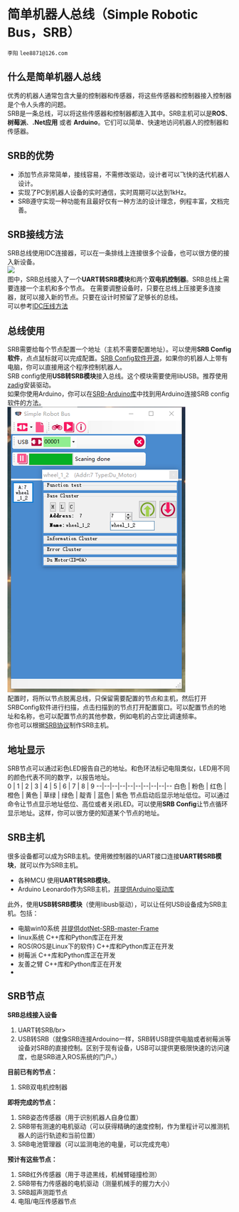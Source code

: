 # 简单机器人总线（Simple Robotic Bus，SRB）
`李阳` `lee8871@126.com`

## 什么是简单机器人总线
优秀的机器人通常包含大量的控制器和传感器，将这些传感器和控制器接入控制器是个令人头疼的问题。</br>
SRB是一条总线，可以将这些传感器和控制器都连入其中。SRB主机可以是**ROS**、**树莓派**、**.Net应用** 或者 **Arduino**。它们可以简单、快速地访问机器人的控制器和传感器。</br>

## SRB的优势
* 添加节点非常简单，接线容易，不需修改驱动，设计者可以飞快的迭代机器人设计。
* 实现了PC到机器人设备的实时通信，实时周期可以达到1kHz。
* SRB遵守实现一种功能有且最好仅有一种方法的设计理念，例程丰富，文档完善。

## SRB接线方法
SRB总线使用IDC连接器，可以在一条排线上连接很多个设备，也可以很方便的接入新设备。</br>
![](Image/接入多个SRB设备的总线.jpg)</br>
图中，SRB总线接入了一个**UART转SRB模块**和两个**双电机控制器**。SRB总线上需要连接一个主机和多个节点。
在需要调整设备时，只要在总线上压接更多连接器，就可以接入新的节点。只要在设计时预留了足够长的总线。</br>
可以参考[IDC压线方法](IDC压线方法.md)</br>

## 总线使用
SRB需要给每个节点配置一个地址（主机不需要配置地址）。可以使用**SRB Config软件**，点点鼠标就可以完成配置。[SRB Config软件开源](https://github.com/lee8871/SRB-Frame-dotNet)，如果你的机器人上带有电脑，你可以直接用这个程序控制机器人。</br>
SRB config使用**USB转SRB模块**接入总线。这个模块需要使用libUSB。推荐使用[zadig](http://zadig.akeo.ie/)安装驱动。</br>
如果你使用Arduino，你可以在[SRB-Arduino库](https://github.com/lee8871/SRB-master-arduino)中找到用Arduino连接SRB config软件的方法。</br>
![](Image/配置软件.png)</br>
配置时，将所以节点脱离总线，只保留需要配置的节点和主机，然后打开SRBConfig软件进行扫描，点击扫描到的节点打开配置窗口。可以配置节点的地址和名称，也可以配置节点的其他参数，例如电机的占空比调速频率。</br>
你也可以根据[SRB协议](SRBV1.0-Protocol.md)制作SRB主机。</br>

## 地址显示
SRB节点可以通过彩色LED报告自己的地址。和色环法标记电阻类似，LED用不同的颜色代表不同的数字，以报告地址。</br>
0 | 1 | 2 | 3 | 4 | 5 | 6 | 7 | 8 | 9
--|--|--|--|--|--|--|--|--|--
白色 | 粉色 | 红色 | 橙色 | 黄色 | 草绿 | 绿色 | 靛青 | 蓝色 | 紫色
节点启动后显示地址低位。可以通过命令让节点显示地址低位、高位或者关闭LED。可以使用**SRB Config**让节点循环显示地址。这样，你可以很方便的知道某个节点的地址。</br>


## SRB主机
很多设备都可以成为SRB主机。使用微控制器的UART接口连接**UART转SRB模块**，就可以作为SRB主机。
* 各种MCU 使用**UART转SRB模块**。
* Arduino Leonardo作为SRB主机，[并提供Arduino驱动库](https://github.com/lee8871/SRB-master-arduino)

此外，使用**USB转SRB模块**（使用libusb驱动），可以让任何USB设备成为SRB主机。包括：
* 电脑win10系统 [并提供dotNet-SRB-master-Frame](https://github.com/lee8871/SRB-Frame-dotNet)
* linux系统 C++库和Python库正在开发
* ROS(ROS是Linux下的软件) C++库和Python库正在开发
* 树莓派 C++库和Python库正在开发
* 友善之臂 C++库和Python库正在开发
*
## SRB节点
**SRB总线接入设备**
1.  UART转SRB/br>
1.  USB转SRB（就像SRB连接Ardouino一样，SRB转USB提供电脑或者树莓派等设备对SRB的直接控制。区别于现有设备，USB可以提供更极限快速的访问速度，也是SRB进入ROS系统的门户。）</br>

**目前已有的节点：**
1.  SRB双电机控制器</br>

**即将完成的节点：**
1.  SRB姿态传感器（用于识别机器人自身位置）</br>
1.  SRB带有测速的电机驱动（可以获得精确的速度控制，作为里程计可以推测机器人的运行轨迹和当前位置）</br>
1.  SRB电池管理器（可以监测电池的电量，可以完成充电）</br>

**预计有这些节点：**
1.  SRB红外传感器（用于寻迹黑线，机械臂碰撞检测）</br>
1.  SRB带有力传感器的电机驱动（测量机械手的握力大小）</br>
1.  SRB超声测距节点</br>
2.  电阻/电压传感器节点</br>
